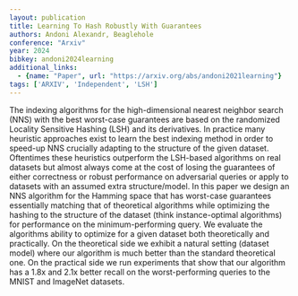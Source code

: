 ```yaml
---
layout: publication
title: Learning To Hash Robustly With Guarantees
authors: Andoni Alexandr, Beaglehole
conference: "Arxiv"
year: 2024
bibkey: andoni2024learning
additional_links:
  - {name: "Paper", url: "https://arxiv.org/abs/andoni2021learning"}
tags: ['ARXIV', 'Independent', 'LSH']
---
```

The indexing algorithms for the high-dimensional nearest neighbor search (NNS) with the best worst-case guarantees are based on the randomized Locality Sensitive Hashing (LSH) and its derivatives. In practice many heuristic approaches exist to learn the best indexing method in order to speed-up NNS crucially adapting to the structure of the given dataset. Oftentimes these heuristics outperform the LSH-based algorithms on real datasets but almost always come at the cost of losing the guarantees of either correctness or robust performance on adversarial queries or apply to datasets with an assumed extra structure/model. In this paper we design an NNS algorithm for the Hamming space that has worst-case guarantees essentially matching that of theoretical algorithms while optimizing the hashing to the structure of the dataset (think instance-optimal algorithms) for performance on the minimum-performing query. We evaluate the algorithms ability to optimize for a given dataset both theoretically and practically. On the theoretical side we exhibit a natural setting (dataset model) where our algorithm is much better than the standard theoretical one. On the practical side we run experiments that show that our algorithm has a 1.8x and 2.1x better recall on the worst-performing queries to the MNIST and ImageNet datasets.
